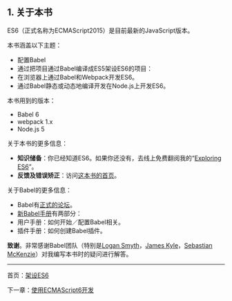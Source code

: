 ## 1. 关于本书 

ES6（正式名称为ECMAScript2015）是目前最新的JavaScript版本。 

本书涵盖以下主题： 

- 配置Babel 
- 通过把项目通过Babel编译成ES5架设ES6的项目： 
- 在浏览器上通过Babel和Webpack开发ES6。 
- 通过Babel静态或动态地编译开发在Node.js上开发ES6。 

本书用到的版本： 

- Babel 6 
- webpack 1.x 
- Node.js 5 

关于本书的更多信息： 

- **知识储备**：你已经知道ES6。如果你还没有，去线上免费翻阅我的“[Exploring ES6](http://exploringjs.com/es6/)”。 
- **反馈及错误矫正**：访问[这本书的首页](http://exploringjs.com/setting-up-es6.html#support)。 

关于Babel的更多信息： 

- Babel有[正式的论坛](https://discuss.babeljs.io/)。 
- [新Babel手册](https://github.com/thejameskyle/babel-handbook)有两部分： 
- 用户手册：如何开始／配置Babel相关。 
- 插件手册：如何创建Babel插件。 

**致谢**。非常感谢Babel团队（特别是[Logan Smyth](https://twitter.com/loganfsmyth)，[James Kyle](https://twitter.com/thejameskyle)，[Sebastian McKenzie](https://twitter.com/sebmck)）对我编写本书时的疑问进行解答。 

---

首页：[架设ES6](https://brickcarvingartist.github.io/Setting-up-ES6) 

下一章：[使用ECMAScript6开发](https://brickcarvingartist.github.io/Setting-up-ES6/%E4%BD%BF%E7%94%A8ECMAScript6%E5%BC%80%E5%8F%91)
